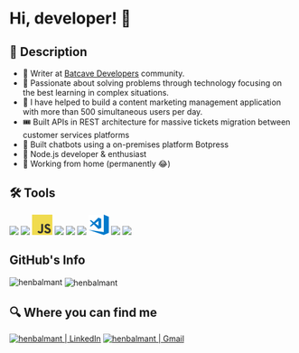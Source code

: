 # Hi, developer! 👋 

## 📃 Description

- 🦇 Writer at [Batcave Developers][batcave] community.
- 🎯 Passionate about solving problems through technology focusing on the best learning in complex situations.
- 👤 I have helped to build a content marketing management application with more than 500 simultaneous users per day.
- 🎟️ Built APIs in REST architecture for massive tickets migration between customer services platforms
- 🤖 Built chatbots using a on-premises platform Botpress
- 🔨 Node.js developer & enthusiast
- 🏡 Working from home (permanently 😂)

## 🛠️ Tools

<img width="36px" src="https://cdn2.iconfinder.com/data/icons/nodejs-1/512/nodejs-512.png"/>&nbsp;<img width="36px" src="https://cdn4.iconfinder.com/data/icons/logos-3/600/React.js_logo-512.png"/>&nbsp;<img width="36px" src="https://raw.githubusercontent.com/github/explore/80688e429a7d4ef2fca1e82350fe8e3517d3494d/topics/javascript/javascript.png"/>&nbsp;<img width="36px" src="https://cdn1.iconfinder.com/data/icons/logotypes/32/badge-html-5-512.png"/>&nbsp;<img width="36px" src="https://cdn1.iconfinder.com/data/icons/logotypes/32/badge-css-3-512.png"/>&nbsp;<img width="36px" src="https://cdn3.iconfinder.com/data/icons/social-media-2169/24/social_media_social_media_logo_git-512.png"/>&nbsp;<img width="36px" src="https://raw.githubusercontent.com/github/explore/80688e429a7d4ef2fca1e82350fe8e3517d3494d/topics/visual-studio-code/visual-studio-code.png"/>&nbsp;<img width="36px" src="https://cdn4.iconfinder.com/data/icons/small-n-flat/24/terminal-512.png"/>&nbsp;<img width="36px" src="https://user-images.githubusercontent.com/2575745/67964810-4d9a2980-fbd7-11e9-8cf7-661ded187ee6.png"/>

## GitHub's Info

<p><img align="left" src="https://github-readme-stats.vercel.app/api/top-langs?username=henbalmant&show_icons=true&locale=en&layout=compact&theme=dracula" alt="henbalmant" /></p>

<p>&nbsp;<img align="center" src="https://github-readme-stats.vercel.app/api?username=henbalmant&show_icons=true&theme=dracula&locale=en" alt="henbalmant" width="425" /></p>

## 🔍 Where you can find me

[<img alt="henbalmant | LinkedIn" width="36px" src="https://cdn1.iconfinder.com/data/icons/logotypes/32/square-linkedin-512.png"/>][linkedin]&nbsp;[<img alt="henbalmant | Gmail" width="36px" src="https://cdn3.iconfinder.com/data/icons/logos-brands-3/24/logo_brand_brands_logos_gmail-512.png" />][gmail]

[linkedin]: https://linkedin.com/in/henrique-balmant
[gmail]: mailto:henrique.balmant@gmail.com
[batcave]: https://batcave.dev.br/
